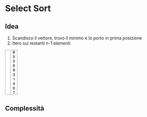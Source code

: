 # Select Sort
## Idea
1. Scandisco il vettore, trovo il minimo e lo porto in prima posizione
2. Itero sui restanti n-1 elementi

![SelectionSort.SelectionSort.gif](SelectionSort.gif)
## Complessità
